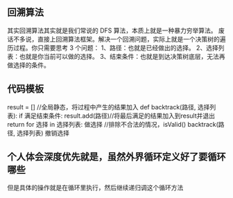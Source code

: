 ## 回溯算法
其实回溯算法其实就是我们常说的 DFS 算法，本质上就是一种暴力穷举算法。
废话不多说，直接上回溯算法框架。解决一个回溯问题，实际上就是一个决策树的遍历过程。你只需要思考 3 个问题：
1、路径：也就是已经做出的选择。
2、选择列表：也就是你当前可以做的选择。
3、结束条件：也就是到达决策树底层，无法再做选择的条件。

## 代码模板
result = [] //全局静态，将过程中产生的结果加入
def backtrack(路径, 选择列表):
    if 满足结束条件:
        result.add(路径)//将最后满足的结果加入到result并退出
        return
    for 选择 in 选择列表:
        做选择 //排除不合法的情况，isValid()
        backtrack(路径, 选择列表)
        撤销选择
        
## 个人体会深度优先就是，虽然外界循环定义好了要循环哪些
但是具体的操作就是在循环里执行，然后继续递归调这个循环方法